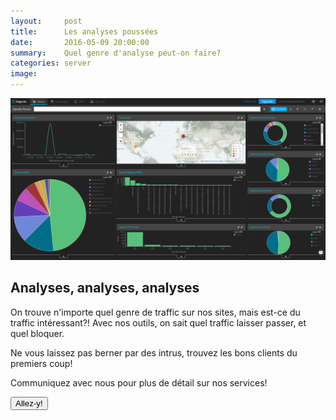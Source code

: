 ```yaml
---
layout:     post
title:      Les analyses poussées
date:       2016-05-09 20:00:00
summary:    Quel genre d'analyse peut-on faire?
categories: server
image:      
---
```


![Kibana Analytics](/images/kibana-analytics.png)

## Analyses, analyses, analyses

On trouve n'importe quel genre de traffic sur nos sites, mais est-ce du traffic intéressant?! Avec nos outils, on sait quel traffic laisser passer, et quel bloquer.

Ne vous laissez pas berner par des intrus, trouvez les bons clients du premiers coup!

Communiquez avec nous pour plus de détail sur nos services!

<button class="button button-blue button-big mobile-block" onclick="window.location.href='/contact/'">Allez-y!</button>